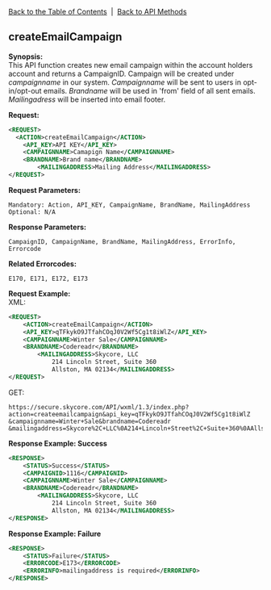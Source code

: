 [Back to the Table of Contents](/1.3/README.md)&nbsp;&nbsp;|&nbsp;&nbsp;[Back to API Methods](API_METHODS.md)
## createEmailCampaign

__Synopsis:__  
This API function creates new email campaign within the account holders account and returns a CampaignID. Campaign will be created under _campaignname_ in our system. _Campaignname_ will be sent to users in opt-in/opt-out emails. _Brandname_ will be used in 'from' field of all sent emails. _Mailingadress_ will be inserted into email footer.

__Request:__
```xml
<REQUEST>
  <ACTION>createEmailCampaign</ACTION>
    <API_KEY>API KEY</API_KEY>
    <CAMPAIGNNAME>Camapign Name</CAMPAIGNNAME>
    <BRANDNAME>Brand name</BRANDNAME>
        <MAILINGADDRESS>Mailing Address</MAILINGADDRESS>
</REQUEST>
```

__Request Parameters:__

    Mandatory: Action, API_KEY, CampaignName, BrandName, MailingAddress
    Optional: N/A

__Response Parameters:__

    CampaignID, CampaignName, BrandName, MailingAddress, ErrorInfo, Errorcode

__Related Errorcodes:__

    E170, E171, E172, E173    

__Request Example:__  
XML:
```xml
<REQUEST>
    <ACTION>createEmailCampaign</ACTION>
    <API_KEY>qTFkykO9JTfahCOqJ0V2Wf5Cg1t8iWlZ</API_KEY>
    <CAMPAIGNNAME>Winter Sale</CAMPAIGNNAME>
    <BRANDNAME>Codereadr</BRANDNAME>
        <MAILINGADDRESS>Skycore, LLC 
            214 Lincoln Street, Suite 360
            Allston, MA 02134</MAILINGADDRESS>
</REQUEST>
```

GET:

    https://secure.skycore.com/API/wxml/1.3/index.php?action=createemailcampaign&api_key=qTFkykO9JTfahCOqJ0V2Wf5Cg1t8iWlZ
    &campaignname=Winter+Sale&brandname=Codereadr
    &mailingaddress=Skycore%2C+LLC%0A214+Lincoln+Street%2C+Suite+360%0AAllston%2C+MA+02134

__Response Example: Success__
```xml
<RESPONSE>
    <STATUS>Success</STATUS>
    <CAMPAIGNID>1116</CAMPAIGNID>
    <CAMPAIGNNAME>Winter Sale</CAMPAIGNNAME>
    <BRANDNAME>Codereadr</BRANDNAME>
        <MAILINGADDRESS>Skycore, LLC 
            214 Lincoln Street, Suite 360
            Allston, MA 02134</MAILINGADDRESS>
</RESPONSE>
```
        
__Response Example: Failure__
```xml
<RESPONSE>
    <STATUS>Failure</STATUS>
    <ERRORCODE>E173</ERRORCODE>
    <ERRORINFO>mailingaddress is required</ERRORINFO>
</RESPONSE>
```
